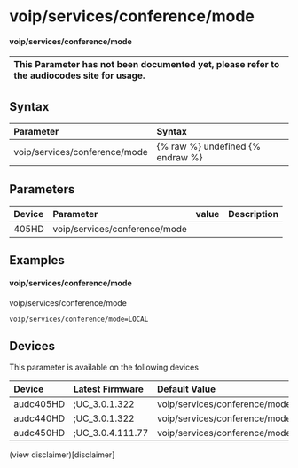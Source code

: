 ﻿---
description: voip/services/conference/mode
search: false
---

# voip/services/conference/mode

#### voip/services/conference/mode


| This Parameter has not been documented yet, please refer to the audiocodes site for usage.  |
| :--- |

## Syntax
| Parameter | Syntax |
| :--- | :--- |
|voip/services/conference/mode | {% raw %} undefined {% endraw %} |

## Parameters
|Device|Parameter|value|Description|
|:---|:---|:---|:---|
| 405HD | voip/services/conference/mode |  |  |

## Examples
#### voip/services/conference/mode

voip/services/conference/mode

```
voip/services/conference/mode=LOCAL
```

## Devices
This parameter is available on the following devices

| Device | Latest Firmware | Default Value |
|:---|:---|:---|
| audc405HD | ;UC_3.0.1.322 | voip/services/conference/mode=LOCAL 
| audc440HD | ;UC_3.0.1.322 | voip/services/conference/mode=LOCAL 
| audc450HD | ;UC_3.0.4.111.77 | voip/services/conference/mode=LOCAL 

(view disclaimer)[disclaimer]
